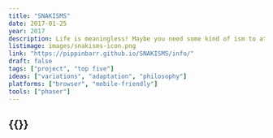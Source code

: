 ```yaml
---
title: "SNAKISMS"
date: 2017-01-25
year: 2017
description: Life is meaningless! Maybe you need some kind of ism to attempt to ward off the inevitable and unavoidable despair! Here, have some isms made of snakes! Life is still meaningless but now you have a bunch of snakes as well! Thank me later!
listimage: images/snakisms-icon.png
link: "https://pippinbarr.github.io/SNAKISMS/info/"
draft: false
tags: ["project", "top five"]
ideas: ["variations", "adaptation", "philosophy"]
platforms: ["browser", "mobile-friendly"]
tools: ["phaser"]
---
```


## {{<param title >}}
